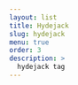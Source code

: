 ```yaml
---
layout: list
title: Hydejack
slug: hydejack
menu: true
order: 3
description: >
  hydejack tag
---
```

